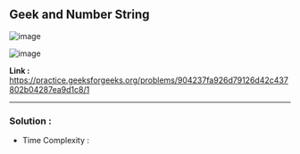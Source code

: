 ## Geek and Number String

![image](https://user-images.githubusercontent.com/23376002/191986860-10704885-3400-4564-a075-3521d2dce76e.png)

![image](https://user-images.githubusercontent.com/23376002/191986931-541c2c09-6a76-43c9-b2c6-15178a2c23f6.png)


**Link :** https://practice.geeksforgeeks.org/problems/904237fa926d79126d42c437802b04287ea9d1c8/1

-------------------------------------------------------------------------------------------------------------------------------------------------------


### Solution :

- Time Complexity : 
